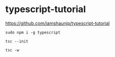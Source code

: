 # typescript-tutorial

https://github.com/iamshaunjp/typescript-tutorial

```basch
sudo npm i -g typescript
```
```basch
tsc --init
```
```basch
tsc -w
```
